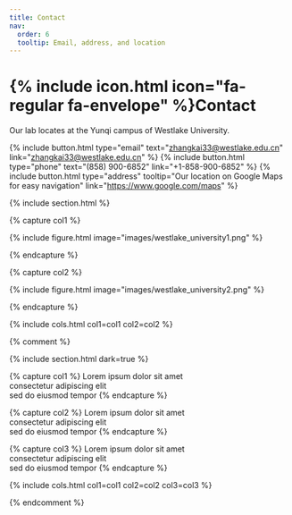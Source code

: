 ```yaml
---
title: Contact
nav:
  order: 6
  tooltip: Email, address, and location
---
```


# {% include icon.html icon="fa-regular fa-envelope" %}Contact

Our lab locates at the Yunqi campus of Westlake University.

{%
  include button.html
  type="email"
  text="zhangkai33@westlake.edu.cn"
  link="zhangkai33@westlake.edu.cn"
%}
{%
  include button.html
  type="phone"
  text="(858) 900-6852"
  link="+1-858-900-6852"
%}
{%
  include button.html
  type="address"
  tooltip="Our location on Google Maps for easy navigation"
  link="https://www.google.com/maps"
%}

{% include section.html %}

{% capture col1 %}

{%
  include figure.html
  image="images/westlake_university1.png"
%}

{% endcapture %}

{% capture col2 %}

{%
  include figure.html
  image="images/westlake_university2.png"
%}

{% endcapture %}

{% include cols.html col1=col1 col2=col2 %}

{% comment %}

{% include section.html dark=true %}

{% capture col1 %}
Lorem ipsum dolor sit amet  
consectetur adipiscing elit  
sed do eiusmod tempor
{% endcapture %}

{% capture col2 %}
Lorem ipsum dolor sit amet  
consectetur adipiscing elit  
sed do eiusmod tempor
{% endcapture %}

{% capture col3 %}
Lorem ipsum dolor sit amet  
consectetur adipiscing elit  
sed do eiusmod tempor
{% endcapture %}

{% include cols.html col1=col1 col2=col2 col3=col3 %}

{% endcomment %}
